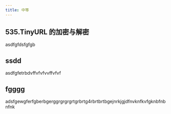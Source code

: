 ```yaml
---
title: 中等
---
```


## 535.TinyURL 的加密与解密

asdfgfdsfgfgb

## ssdd

asdfgfetrbdvffvfvfvvffvfvf

## fgggg

adsfgewgferfgberbgerggrgrgrgrtgrbrtg4rbrtbrtbgejnrkjgjdfnvknfkvfgknbfnbnfnk
